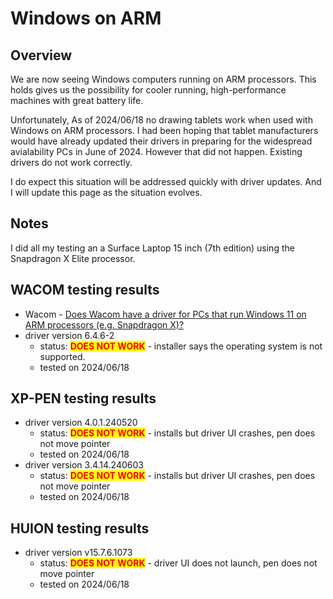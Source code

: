 # Windows on ARM



## Overview

We are now seeing Windows computers running on ARM processors. This holds gives us the possibility for cooler running, high-performance machines with great battery life.

Unfortunately, As of 2024/06/18 no drawing tablets work when used with Windows on ARM processors. I had been hoping that tablet manufacturers would have already updated their drivers in preparing for the widespread avialability PCs in June of 2024. However that did not happen. Existing drivers do not work correctly.

I do expect this situation will be addressed quickly with driver updates. And I will update this page as the situation evolves.

## Notes

I did all my testing an a Surface Laptop 15 inch (7th edition) using the Snapdragon X Elite processor.&#x20;

## WACOM testing results

* Wacom - [Does Wacom have a driver for PCs that run Windows 11 on ARM processors (e.g. Snapdragon X)? ](https://support.wacom.com/hc/en-us/articles/23838303808407-Does-Wacom-have-a-driver-for-PCs-that-run-Windows-11-on-ARM-processors-e-g-Snapdragon-X)
* driver version 6.4.6-2&#x20;
  * status: <mark style="color:red;">**DOES NOT WORK**</mark> - installer says the operating system is not supported.
  * tested on 2024/06/18



## XP-PEN testing results

* driver version 4.0.1.240520&#x20;
  * status: <mark style="color:red;">**DOES NOT WORK**</mark> - installs but driver UI crashes, pen does not move pointer
  * tested on 2024/06/18&#x20;
* driver version 3.4.14.240603&#x20;
  * status: <mark style="color:red;">**DOES NOT WORK**</mark> - installs but driver UI crashes, pen does not move pointer
  * tested on 2024/06/18

## HUION testing results

* driver version v15.7.6.1073&#x20;
  * status: <mark style="color:red;">**DOES NOT WORK**</mark> - driver UI does not launch, pen does not move pointer
  * tested on 2024/06/18

&#x20;
